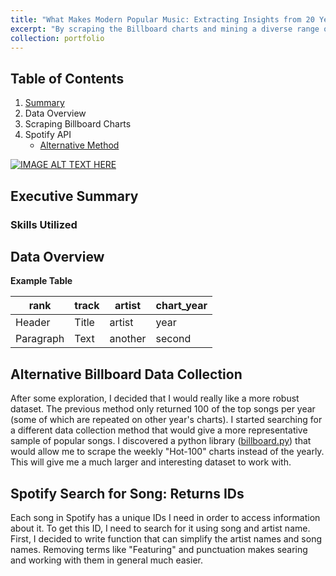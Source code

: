 ```yaml
---
title: "What Makes Modern Popular Music: Extracting Insights from 20 Years of Popular Songs"
excerpt: "By scraping the Billboard charts and mining a diverse range of features, I tried to uncover what aspects makes popular music in my generation<br><img src='/images/genre_weeks.png' width='500' height='300'>"
collection: portfolio
---
```


## Table of Contents

1. [Summary](#executive-summary)
2. Data Overview
3. Scraping Billboard Charts
4. Spotify API
   - [Alternative Method](#alternative-billboard-data-collection)


[![IMAGE ALT TEXT HERE](https://img.youtube.com/vi/YOUTUBE_VIDEO_ID_HERE/0.jpg)](https://www.youtube.com/watch?v=YOUTUBE_VIDEO_ID_HERE)

## Executive Summary


### Skills Utilized


## Data Overview

**Example Table**

|    rank     |   track     |     artist  |  chart_year |
| ----------- | ----------- | ----------- | ----------- |
| Header      | Title       |    artist   |   year      |
| Paragraph   | Text        |   another   |   second    |


## Alternative Billboard Data Collection
After some exploration, I decided that I would really like a more robust dataset. The previous method only returned 100 of the top songs per year (some of which are repeated on other year's charts). I started searching for a different data collection method that would give a more representative sample of popular songs. I discovered a python library ([billboard.py](https://github.com/guoguo12/billboard-charts)) that would allow me to scrape the weekly "Hot-100" charts instead of the yearly. This will give me a much larger and interesting dataset to work with.


## Spotify Search for Song: Returns IDs
Each song in Spotify has a unique IDs I need in order to access information about it. To get this ID, I need to search for it using song and artist name. First, I decided to write function that can simplify the artist names and song names. Removing terms like "Featuring" and punctuation makes searing and working with them in general much easier.
